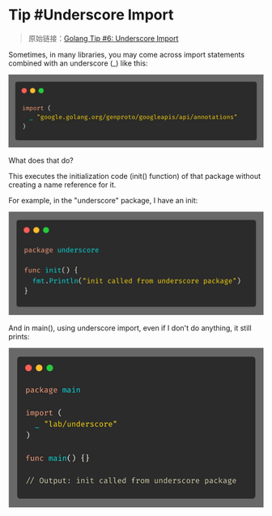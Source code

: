 # Tip #Underscore Import

> 原始链接：[Golang Tip #6: Underscore Import](https://twitter.com/func25/status/1729113992902361111)

Sometimes, in many libraries, you may come across import statements combined with an underscore (\_) like this:

![](./images/006/006_01.jpg)

What does that do?

This executes the initialization code (init() function) of that package without creating a name reference for it.

For example, in the "underscore" package, I have an init:

![](./images/006/006_02.jpg)

And in main(), using underscore import, even if I don't do anything, it still prints:

![](./images/006/006_03.jpg)

